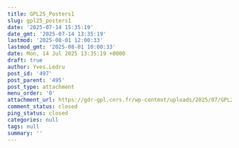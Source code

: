 ```yaml
---
title: GPL25_Posters1
slug: gpl25_posters1
date: '2025-07-14 15:35:19'
date_gmt: '2025-07-14 13:35:19'
lastmod: '2025-08-01 12:00:33'
lastmod_gmt: '2025-08-01 10:00:33'
date: Mon, 14 Jul 2025 13:35:19 +0000
draft: true
author: Yves.Ledru
post_id: '497'
post_parent: '495'
post_type: attachment
menu_order: '0'
attachment_url: https://gdr-gpl.cnrs.fr/wp-content/uploads/2025/07/GPL25_Posters1.jpg
comment_status: closed
ping_status: closed
categories: null
tags: null
summary: ''
---
```



